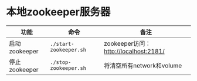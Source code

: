 # 本地zookeeper服务器

|功能|命令|备注|
| --- | --- | --- |
|启动zookeeper|`./start-zookeeper.sh`|zookeeper访问：[http://localhost:2181/](http://localhost:2181/)|
|停止zookeeper|`./stop-zookeeper.sh`|将清空所有network和volume|

